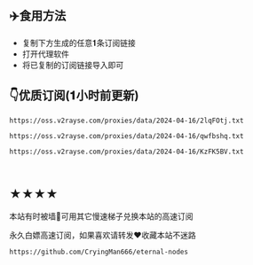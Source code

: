 ## ✈️食用方法
- 复制下方生成的任意𝟏条订阅链接
- 打开代理软件
- 将已复制的订阅链接导入即可

## 👇优质订阅(𝟏小时前更新)

```
https://oss.v2rayse.com/proxies/data/2024-04-16/2lqFOtj.txt
```
```
https://oss.v2rayse.com/proxies/data/2024-04-16/qwfbshq.txt
```
```
https://oss.v2rayse.com/proxies/data/2024-04-16/KzFK5BV.txt
```
```

```
```

```

## ★★★★
本站有时被墙🚫可用其它慢速梯子兑换本站的高速订阅

永久白嫖高速订阅，如果喜欢请转发❤️收藏本站不迷路

```https://github.com/CryingMan666/eternal-nodes```
